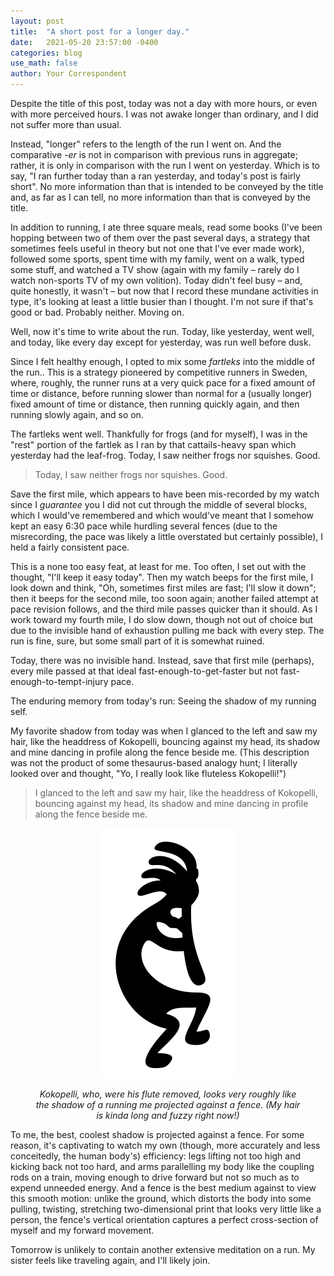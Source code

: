 ```yaml
---
layout: post
title:  "A short post for a longer day."
date:   2021-05-20 23:57:00 -0400
categories: blog
use_math: false
author: Your Correspondent
---
```


Despite the title of this post, today was not a day with more hours, or even with more perceived hours. I was not awake longer than ordinary, and I did not suffer more than usual.

Instead, "longer" refers to the length of the run I went on. And the comparative *-er* is not in comparison with previous runs in aggregate; rather, it is only in comparison with the run I went on yesterday. Which is to say, "I ran further today than a ran yesterday, and today's post is fairly short". No more information than that is intended to be conveyed by the title and, as far as I can tell, no more information than that is conveyed by the title.

In addition to running, I ate three square meals, read some books (I've been hopping between two of them over the past several days, a strategy that sometimes feels useful in theory but not one that I've ever made work), followed some sports, spent time with my family, went on a walk, typed some stuff, and watched a TV show (again with my family &ndash; rarely do I watch non-sports TV of my own volition). Today didn't feel busy &ndash; and, quite honestly, it wasn't &ndash; but now that I record these mundane activities in type, it's looking at least a little busier than I thought. I'm not sure if that's good or bad. Probably neither. Moving on.

Well, now it's time to write about the run. Today, like yesterday, went well, and today, like every day except for yesterday, was run well before dusk.

Since I felt healthy enough, I opted to mix some *fartleks* into the middle of the run.. This is a strategy pioneered by competitive runners in Sweden, where, roughly, the runner runs at a very quick pace for a fixed amount of time or distance, before running slower than normal for a (usually longer) fixed amount of time or distance, then running quickly again, and then running slowly again, and so on.

The fartleks went well. Thankfully for frogs (and for myself), I was in the "rest" portion of the fartlek as I ran by that cattails-heavy span which yesterday had the leaf-frog. Today, I saw neither frogs nor squishes. Good.

> Today, I saw neither frogs nor squishes. Good.

Save the first mile, which appears to have been mis-recorded by my watch since I *guarantee* you I did not cut through the middle of several blocks, which I would've remembered and which would've meant that I somehow kept an easy 6:30 pace while hurdling several fences (due to the misrecording, the pace was likely a little overstated but certainly possible), I held a fairly consistent pace.

This is a none too easy feat, at least for me. Too often, I set out with the thought, "I'll keep it easy today". Then my watch beeps for the first mile, I look down and think, "Oh, sometimes first miles are fast; I'll slow it down"; then it beeps for the second mile, too soon again; another failed attempt at pace revision follows, and the third mile passes quicker than it should. As I work toward my fourth mile, I do slow down, though not out of choice but due to the invisible hand of exhaustion pulling me back with every step. The run is fine, sure, but some small part of it is somewhat ruined.

Today, there was no invisible hand. Instead, save that first mile (perhaps), every mile passed at that ideal fast-enough-to-get-faster but not fast-enough-to-tempt-injury pace. 

The enduring memory from today's run: Seeing the shadow of my running self.

My favorite shadow from today was when I glanced to the left and saw my hair, like the headdress of Kokopelli, bouncing against my head, its shadow and mine dancing in profile along the fence beside me. (This description was not the product of some thesaurus-based analogy hunt; I literally looked over and thought, "Yo, I really look like fluteless Kokopelli!")

> I glanced to the left and saw my hair, like the headdress of Kokopelli, bouncing against my head, its shadow and mine dancing in profile along the fence beside me.

<figure class="align-center">
	<p align="center">
		<img src="/images/2021-05-20-kokopelli.png" alt="Kokopelli">
	</p>
	<figcaption>
		<p align="center"><i>Kokopelli, who, were his flute removed, looks very roughly like the shadow of a running me projected against a fence. (My hair is kinda long and fuzzy right now!)</i></p>
	</figcaption>
</figure> 

To me, the best, coolest shadow is projected against a fence. For some reason, it's captivating to watch my own (though, more accurately and less conceitedly, the human body's) efficiency: legs lifting not too high and kicking back not too hard, and arms parallelling my body like the coupling rods on a train, moving enough to drive forward but not so much as to expend unneeded energy. And a fence is the best medium against to view this smooth motion: unlike the ground, which distorts the body into some pulling, twisting, stretching two-dimensional print that looks very little like a person, the fence's vertical orientation captures a perfect cross-section of myself and my forward movement.

Tomorrow is unlikely to contain another extensive meditation on a run. My sister feels like traveling again, and I'll likely join.

